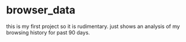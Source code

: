# browser_data

this is my first project so it is rudimentary. just shows an analysis of my browsing history for past 90 days.
